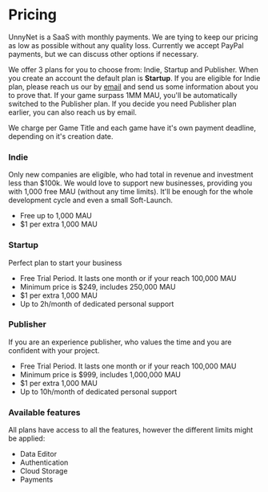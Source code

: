 # Pricing

UnnyNet is a SaaS with monthly payments. We are tying to keep our pricing as low as possible without any quality loss. Currently we accept PayPal payments, but we can discuss other options if necessary.

We offer 3 plans for you to choose from: Indie, Startup and Publisher. When you create an account the default plan is **Startup**. If you are eligible for Indie plan, please reach us our by [email](mailto:partners@unnynet.com) and send us some information about you to prove that. If your game surpass 1MM MAU, you'll be automatically switched to the Publisher plan. If you decide you need Publisher plan earlier, you can also reach us by email.

We charge per Game Title and each game have it's own payment deadline, depending on it's creation date.

### Indie
Only new companies are eligible, who had total in revenue and investment less than $100k.
We would love to support new businesses, providing you with 1,000 free MAU (without any time limits). It'll be enough for the whole development cycle and even a small Soft-Launch.

* Free up to 1,000 MAU
* $1 per extra 1,000 MAU

### Startup
Perfect plan to start your business

* Free Trial Period. It lasts one month or if your reach 100,000 MAU
* Minimum price is $249, includes 250,000 MAU
* $1 per extra 1,000 MAU
* Up to 2h/month of dedicated personal support

### Publisher
If you are an experience publisher, who values the time and you are confident with your project. 

* Free Trial Period. It lasts one month or if your reach 100,000 MAU
* Minimum price is $999, includes 1,000,000 MAU
* $1 per extra 1,000 MAU
* Up to 10h/month of dedicated personal support

### Available features
All plans have access to all the features, however the different limits might be applied:

* Data Editor
* Authentication
* Cloud Storage
* Payments

